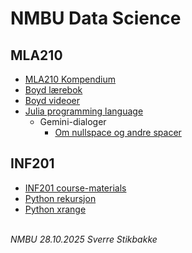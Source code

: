 # NMBU Data Science


## MLA210
- [MLA210 Kompendium](https://mla210-7e7329.gitlab.io/)
- [Boyd lærebok](https://web.stanford.edu/~boyd/vmls/)
- [Boyd videoer](https://www.youtube.com/playlist?list=PLoROMvodv4rMz-WbFQtNUsUElIh2cPmN9)
- [Julia programming language](julia.md)
  - Gemini-dialoger
    - [Om nullspace og andre spacer](nullspace.pdf)

## INF201
- [INF201 course-materials](https://gitlab.com/nmbu.no/emner/inf201/h2025/inf201-course-materials)
- [Python rekursjon](snowflake-recursion.html)
- [Python xrange](xrange.html)

\
_NMBU 28.10.2025 Sverre Stikbakke_
